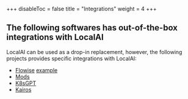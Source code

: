 
+++
disableToc = false
title = "Integrations"
weight = 4
+++

## The following softwares has out-of-the-box integrations with LocalAI

LocalAI can be used as a drop-in replacement, however, the following projects provides specific integrations with LocalAI:

- [Flowise](https://github.com/FlowiseAI/Flowise) [example](https://github.com/go-skynet/LocalAI/tree/master/examples/flowise)
- [Mods](https://github.com/charmbracelet/mods)
- [K8sGPT](https://k8sgpt.io)
- [Kairos](https://kairos.io)